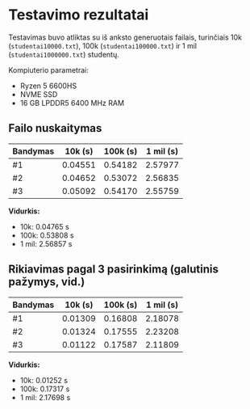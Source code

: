 # Testavimo rezultatai

Testavimas buvo atliktas su iš anksto generuotais failais, turinčiais 10k (`studentai10000.txt`), 100k (`studentai100000.txt`) ir 1 mil (`studentai1000000.txt`) studentų.

Kompiuterio parametrai: 
- Ryzen 5 6600HS
- NVME SSD
- 16 GB LPDDR5 6400 MHz RAM

## Failo nuskaitymas

| Bandymas | 10k (s) | 100k (s) | 1 mil (s) |
|----------|---------|----------|-----------|
| #1       | 0.04551 | 0.54182  | 2.57977   |
| #2       | 0.04652 | 0.53072  | 2.56835   |
| #3       | 0.05092 | 0.54170  | 2.55759   |

**Vidurkis:**
- 10k: 0.04765 s
- 100k: 0.53808 s
- 1 mil: 2.56857 s

## Rikiavimas pagal 3 pasirinkimą (galutinis pažymys, vid.)

| Bandymas | 10k (s) | 100k (s) | 1 mil (s) |
|----------|---------|----------|-----------|
| #1       | 0.01309 | 0.16808  | 2.18078   |
| #2       | 0.01324 | 0.17555  | 2.23208   |
| #3       | 0.01122 | 0.17587  | 2.11809   |

**Vidurkis:**
- 10k: 0.01252 s
- 100k: 0.17317 s
- 1 mil: 2.17698 s
